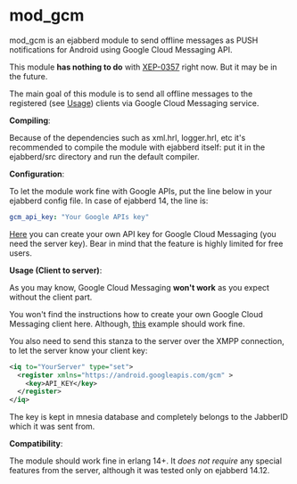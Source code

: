 mod_gcm
=====
mod_gcm is an ejabberd module to send offline messages as PUSH notifications for Android using Google Cloud Messaging API.

This module **has nothing to do** with [XEP-0357](http://xmpp.org/extensions/xep-0357.html) right now. But it may be in the future.

The main goal of this module is to send all offline messages to the registered (see [Usage](#Usage)) clients via Google Cloud Messaging service.

**Compiling**:

Because of the dependencies such as xml.hrl, logger.hrl, etc it's recommended to compile the module with ejabberd itself: put it in the ejabberd/src directory and run the default compiler.

**Configuration**:

To let the module work fine with Google APIs, put the line below in your ejabberd config file. In case of ejabberd 14, the line is:
```yaml
gcm_api_key: "Your Google APIs key"
```
[Here](https://developer.android.com/google/gcm/gs.html) you can create your own API key for Google Cloud Messaging (you need the server key).
Bear in mind that the feature is highly limited for free users.

**<a name="Usage"></a>Usage (Client to server)**:

As you may know, Google Cloud Messaging **won't work** as you expect without the client part.

You won't find the instructions how to create your own Google Cloud Messaging client here. Although, [this](https://developer.android.com/google/gcm/client.html) example should work fine.

You also need to send this stanza to the server over the XMPP connection, to let the server know your client key:
```xml
<iq to="YourServer" type="set">
  <register xmlns="https://android.googleapis.com/gcm" >
    <key>API_KEY</key>
  </register>
</iq>
```

The key is kept in mnesia database and completely belongs to the JabberID which it was sent from.

**Compatibility**:

The module should work fine in erlang 14+. It *does not require* any special features from the server, although it was tested only on ejabberd 14.12.
